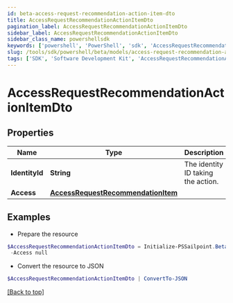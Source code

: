 ```yaml
---
id: beta-access-request-recommendation-action-item-dto
title: AccessRequestRecommendationActionItemDto
pagination_label: AccessRequestRecommendationActionItemDto
sidebar_label: AccessRequestRecommendationActionItemDto
sidebar_class_name: powershellsdk
keywords: ['powershell', 'PowerShell', 'sdk', 'AccessRequestRecommendationActionItemDto', 'BetaAccessRequestRecommendationActionItemDto'] 
slug: /tools/sdk/powershell/beta/models/access-request-recommendation-action-item-dto
tags: ['SDK', 'Software Development Kit', 'AccessRequestRecommendationActionItemDto', 'BetaAccessRequestRecommendationActionItemDto']
---
```



# AccessRequestRecommendationActionItemDto

## Properties

Name | Type | Description | Notes
------------ | ------------- | ------------- | -------------
**IdentityId** |  **String** | The identity ID taking the action. | [required]
**Access** |  [**AccessRequestRecommendationItem**](access-request-recommendation-item) |  | [required]

## Examples

- Prepare the resource
```powershell
$AccessRequestRecommendationActionItemDto = Initialize-PSSailpoint.BetaAccessRequestRecommendationActionItemDto  -IdentityId 2c91808570313110017040b06f344ec9 `
 -Access null
```

- Convert the resource to JSON
```powershell
$AccessRequestRecommendationActionItemDto | ConvertTo-JSON
```


[[Back to top]](#) 

